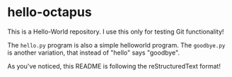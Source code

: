 hello-octapus
=============

This is a Hello-World repository. 
I use this only for testing Git functionality!

The `hello.py` program is also a simple helloworld program.
The `goodbye.py` is another variation, that instead of "hello" says "goodbye".

As you've noticed, this README is following the reStructuredText format!

